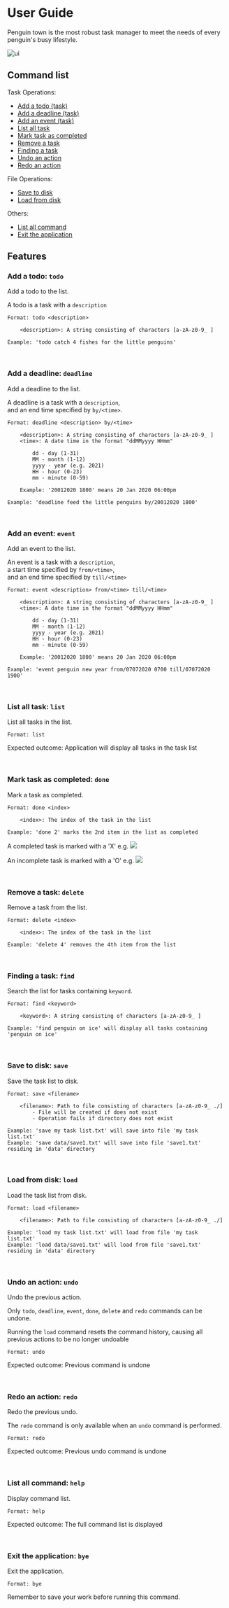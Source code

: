 # User Guide

Penguin town is the most robust task manager to meet the needs of every penguin's busy lifestyle.

![ui](Ui.png)

## Command list

Task Operations:
- [Add a todo (task)](#add-a-todo-todo)
- [Add a deadline (task)](#add-a-deadline-deadline)
- [Add an event (task)](#add-an-event-event)
- [List all task](#list-all-task-list)
- [Mark task as completed](#mark-task-as-completed-done)
- [Remove a task](#remove-a-task-delete)
- [Finding a task](#finding-a-task-find)
- [Undo an action](#undo-an-action-undo)
- [Redo an action](#redo-an-action-redo)

File Operations:
- [Save to disk](#save-to-disk-save)
- [Load from disk](#load-from-disk-load)

Others:
- [List all command](#list-all-command-help)
- [Exit the application](#exit-the-application-bye)

## Features 

### Add a todo: `todo`
Add a todo to the list.

A todo is a task with a `description`

    Format: todo <description>
    
        <description>: A string consisting of characters [a-zA-z0-9_ ]
        
    Example: 'todo catch 4 fishes for the little penguins'
 
<br>
 
### Add a deadline: `deadline`
Add a deadline to the list.

A deadline is a task with a `description`,<br>
and an end time specified by `by/<time>`.

    Format: deadline <description> by/<time>
    
        <description>: A string consisting of characters [a-zA-z0-9_ ]
        <time>: A date time in the format "ddMMyyyy HHmm"
    
            dd - day (1-31)
            MM - month (1-12)
            yyyy - year (e.g. 2021)
            HH - hour (0-23)
            mm - minute (0-59)
            
        Example: '20012020 1800' means 20 Jan 2020 06:00pm

    Example: 'deadline feed the little penguins by/20012020 1800'
 
<br>
 
### Add an event: `event`
Add an event to the list.

An event is a task with a `description`,<br>
a start time specified by `from/<time>`,<br>
and an end time specified by `till/<time>`

    Format: event <description> from/<time> till/<time>
    
        <description>: A string consisting of characters [a-zA-z0-9_ ]
        <time>: A date time in the format "ddMMyyyy HHmm"
    
            dd - day (1-31)
            MM - month (1-12)
            yyyy - year (e.g. 2021)
            HH - hour (0-23)
            mm - minute (0-59)
            
        Example: '20012020 1800' means 20 Jan 2020 06:00pm

    Example: 'event penguin new year from/07072020 0700 till/07072020 1900'

<br>

### List all task: `list`
List all tasks in the list.

    Format: list
    
Expected outcome: Application will display all tasks in the task list

<br>

### Mark task as completed: `done`
Mark a task as completed.

    Format: done <index>
    
        <index>: The index of the task in the list
        
    Example: 'done 2' marks the 2nd item in the list as completed
    
A completed task is marked with a 'X' e.g. ![](CompletedTask.png)

An incomplete task is marked with a 'O' e.g. ![](IncompleteTask.png)

<br>

### Remove a task: `delete`
Remove a task from the list.

    Format: delete <index>
    
        <index>: The index of the task in the list
        
    Example: 'delete 4' removes the 4th item from the list

<br>

### Finding a task: `find`
Search the list for tasks containing `keyword`.

    Format: find <keyword>
    
        <keyword>: A string consisting of characters [a-zA-z0-9_ ]
        
    Example: 'find penguin on ice' will display all tasks containing 'penguin on ice'
    
<br>

### Save to disk: `save`
Save the task list to disk.

    Format: save <filename>
    
        <filename>: Path to file consisting of characters [a-zA-z0-9_ ./]
            - File will be created if does not exist
            - Operation fails if directory does not exist
        
    Example: 'save my task list.txt' will save into file 'my task list.txt'
    Example: 'save data/save1.txt' will save into file 'save1.txt' residing in 'data' directory

<br>

### Load from disk: `load`
Load the task list from disk.

    Format: load <filename>
    
        <filename>: Path to file consisting of characters [a-zA-z0-9_ ./]
        
    Example: 'load my task list.txt' will load from file 'my task list.txt'
    Example: 'load data/save1.txt' will load from file 'save1.txt' residing in 'data' directory
    
<br>

### Undo an action: `undo`
Undo the previous action.

Only `todo`, `deadline`, `event`, `done`, `delete` and `redo` commands can be undone.

Running the `load` command resets the command history, causing all
previous actions to be no longer undoable

    Format: undo

Expected outcome: Previous command is undone

<br>

### Redo an action: `redo`
Redo the previous undo.

The `redo` command is only available when an `undo` command is performed.

    Format: redo
    
Expected outcome: Previous undo command is undone

<br>

### List all command: `help`
Display command list.

    Format: help
    
Expected outcome: The full command list is displayed

<br>

### Exit the application: `bye`
Exit the application.

    Format: bye

Remember to save your work before running this command.